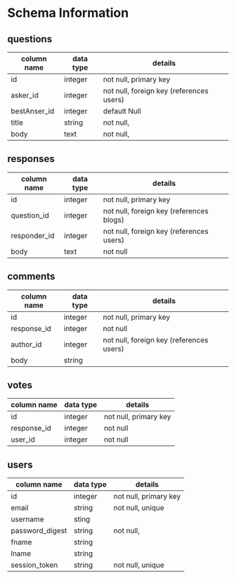 # Schema Information

## questions
column name | data type | details
------------|-----------|-----------------------
id          | integer   | not null, primary key
asker_id    | integer   | not null, foreign key (references users)
bestAnser_id| integer   | default Null
title       | string    | not null,
body        | text      | not null,


## responses
column name | data type | details
------------|-----------|-----------------------
id          | integer   | not null, primary key
question_id | integer   | not null, foreign key (references blogs)
responder_id| integer   | not null, foreign key (references users)
body        | text      | not null


## comments
column name | data type | details
------------|-----------|-----------------------
id          | integer   | not null, primary key
response_id | integer   | not null
author_id   | integer   | not null, foreign key (references users)
body        | string    |

## votes
column name | data type | details
------------|-----------|-----------------------
id          | integer   | not null, primary key
response_id | integer   | not null
user_id     | integer   | not null

## users
column name     | data type | details
----------------|-----------|-----------------------
id              | integer   | not null, primary key
email           | string    | not null, unique
username        | sting     |
password_digest | string    | not null,
fname           | string    |
lname           | string    |
session_token   | string    | not null, unique
